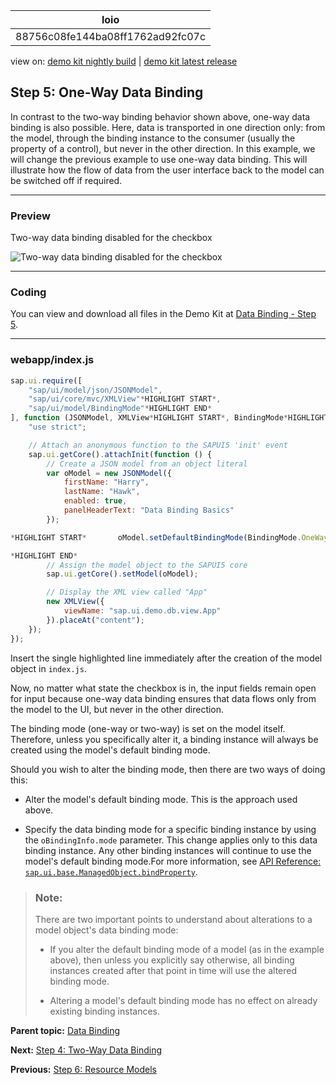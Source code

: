 <!-- loio88756c08fe144ba08ff1762ad92fc07c -->

| loio |
| -----|
| 88756c08fe144ba08ff1762ad92fc07c |

<div id="loio">

view on: [demo kit nightly build](https://openui5nightly.hana.ondemand.com/#/topic/88756c08fe144ba08ff1762ad92fc07c) | [demo kit latest release](https://openui5.hana.ondemand.com/#/topic/88756c08fe144ba08ff1762ad92fc07c)</div>

## Step 5: One-Way Data Binding

In contrast to the two-way binding behavior shown above, one-way data binding is also possible. Here, data is transported in one direction only: from the model, through the binding instance to the consumer \(usually the property of a control\), but never in the other direction. In this example, we will change the previous example to use one-way data binding. This will illustrate how the flow of data from the user interface back to the model can be switched off if required.

***

### Preview

   
  
<a name="loio88756c08fe144ba08ff1762ad92fc07c__fig_r1j_pst_mr"/>Two-way data binding disabled for the checkbox

 ![](loio61d68f167778425bbdd2abd7d550ae65_HiRes.png "Two-way data binding disabled for the checkbox") 

***

### Coding

You can view and download all files in the Demo Kit at [Data Binding - Step 5](https://openui5.hana.ondemand.com/explored.html#/sample/sap.ui.core.tutorial.databinding.05/preview).

***

### webapp/index.js

``` js
sap.ui.require([
	"sap/ui/model/json/JSONModel",
	"sap/ui/core/mvc/XMLView"*HIGHLIGHT START*,
	"sap/ui/model/BindingMode"*HIGHLIGHT END*
], function (JSONModel, XMLView*HIGHLIGHT START*, BindingMode*HIGHLIGHT END*) {
	"use strict";

	// Attach an anonymous function to the SAPUI5 'init' event
	sap.ui.getCore().attachInit(function () {
		// Create a JSON model from an object literal
		var oModel = new JSONModel({
			firstName: "Harry",
			lastName: "Hawk",
			enabled: true,
			panelHeaderText: "Data Binding Basics"
		});

*HIGHLIGHT START*		oModel.setDefaultBindingMode(BindingMode.OneWay);

*HIGHLIGHT END*
		// Assign the model object to the SAPUI5 core
		sap.ui.getCore().setModel(oModel);

		// Display the XML view called "App"
		new XMLView({
			viewName: "sap.ui.demo.db.view.App"
		}).placeAt("content");
	});
});

```

Insert the single highlighted line immediately after the creation of the model object in `index.js`.

Now, no matter what state the checkbox is in, the input fields remain open for input because one-way data binding ensures that data flows only from the model to the UI, but never in the other direction.

The binding mode \(one-way or two-way\) is set on the model itself. Therefore, unless you specifically alter it, a binding instance will always be created using the model's default binding mode.

Should you wish to alter the binding mode, then there are two ways of doing this:

-   Alter the model's default binding mode. This is the approach used above.

-   Specify the data binding mode for a specific binding instance by using the `oBindingInfo.mode` parameter. This change applies only to this data binding instance. Any other binding instances will continue to use the model's default binding mode.For more information, see [API Reference: `sap.ui.base.ManagedObject.bindProperty`](https://openui5.hana.ondemand.com/#/api/sap.ui.base.ManagedObject/methods/bindProperty). 


> ### Note:  
> There are two important points to understand about alterations to a model object's data binding mode:
> 
> -   If you alter the default binding mode of a model \(as in the example above\), then unless you explicitly say otherwise, all binding instances created after that point in time will use the altered binding mode.
> 
> -   Altering a model's default binding mode has no effect on already existing binding instances.

**Parent topic:** [Data Binding](Data_Binding_e531093.md "In this tutorial, we will explain the concepts of data binding in OpenUI5.")

**Next:** [Step 4: Two-Way Data Binding](Step_4_Two_Way_Data_Binding_c72b922.md "In the examples used so far, we have used a read-only field to display the value of a model property. We will now change the user interface so that the first and last name fields are displayed using sap.m.Input fields and an additional check box control is used to enable or disable both input fields. This arrangement illustrates a feature known as &quot;two-way data binding&quot;. Now that the view contains more controls, we will also move the view definition into an XML file.")

**Previous:** [Step 6: Resource Models](Step_6_Resource_Models_9790d9a.md "Business applications also require language-specific (translatable) texts used as labels and descriptions on the user interface.")

